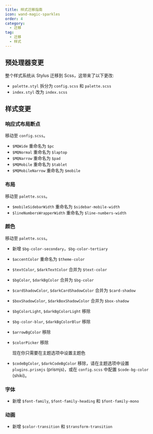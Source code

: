 ```yaml
---
title: 样式迁移指南
icon: wand-magic-sparkles
order: 4
category:
  - 迁移
tag:
  - 迁移
  - 样式
---
```


## 预处理器变更

整个样式系统从 Stylus 迁移到 Scss，这带来了以下更改:

- `palette.styl` 拆分为 `config.scss` 和 `palette.scss`
- `index.styl` 改为 `index.scss`

## 样式变更

### 响应式布局断点

移动至 `config.scss`。

- `$MQWide` 重命名为 `$pc`
- `$MQNormal` 重命名为 `$laptop`
- `$MQNarrow` 重命名为 `$pad`
- `$MQMobile` 重命名为 `$tablet`
- `$MQMobileNarrow` 重命名为 `$mobile`

### 布局

移动至 `palette.scss`。

- `$mobileSidebarWidth` 重命名为 `$sidebar-mobile-width`
- `$lineNumbersWrapperWidth` 重命名为 `$line-numbers-width`

### 颜色

移动至 `palette.scss`。

- 新增 `$bg-color-secondary`，`$bg-color-tertiary`

- `$accentColor` 重命名为 `$theme-color`

- `$textColor`, `$darkTextColor` 合并为 `$text-color`

- `$bgColor`, `$darkBgColor` 合并为 `$bg-color`

- `$cardShadowColor`, `$darkCardShadowColor` 合并为 `$card-shadow`

- `$boxShadowColor`, `$darkBoxShadowColor` 合并为 `$box-shadow`

- `$bgColorLight`, `$darkBgColorLight` 移除

- `$bg-color-blur`, `$darkBgColorBlur` 移除

- `$arrowBgColor` 移除

- `$colorPicker` 移除

  现在你只需要在主题选项中设置主题色

- `$codeBgColor`, `$darkCodeBgColor` 移除，请在主题选项中设置 `plugins.prismjs` (prismjs)，或在 `config.scss` 中配置 `$code-bg-color` (shiki)。

### 字体

- 新增 `$font-family`, `$font-family-heading` 和 `$font-family-mono`

### 动画

- 新增 `$color-transition` 和 `$transform-transition`
